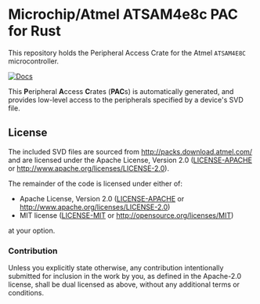 # Microchip/Atmel ATSAM4e8c PAC for Rust

This repository holds the Peripheral Access Crate for the Atmel `ATSAM4E8C` microcontroller.

[![Docs](https://docs.rs/atsam4e8c-pac/badge.svg)](https://docs.rs/atsam4e8c-pac/latest/)

This **P**eripheral **A**ccess **C**rates (**PAC**s) is automatically generated, and provides low-level access to the peripherals specified by a device's SVD file.

## License

The included SVD files are sourced from http://packs.download.atmel.com/ and
are licensed under the Apache License, Version 2.0 ([LICENSE-APACHE](LICENSE-APACHE) or
http://www.apache.org/licenses/LICENSE-2.0).

The remainder of the code is licensed under either of:

- Apache License, Version 2.0 ([LICENSE-APACHE](LICENSE-APACHE) or
  http://www.apache.org/licenses/LICENSE-2.0)
- MIT license ([LICENSE-MIT](LICENSE-MIT) or http://opensource.org/licenses/MIT)

at your option.

### Contribution

Unless you explicitly state otherwise, any contribution intentionally submitted for inclusion in the
work by you, as defined in the Apache-2.0 license, shall be dual licensed as above, without any
additional terms or conditions.

